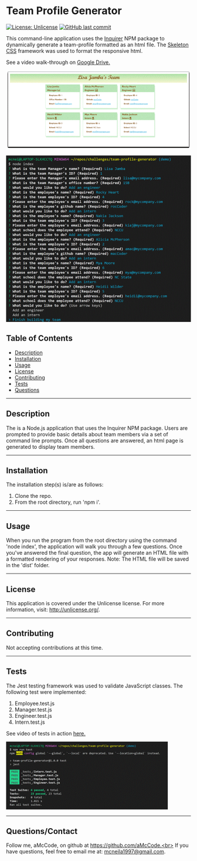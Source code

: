 
# Team Profile Generator

[![License: Unlicense](https://img.shields.io/badge/License-Unlicense-blue.svg)](http://unlicense.org/) [![GitHub last commit](https://img.shields.io/github/last-commit/aMcCode/team-profile-generator?style=flat)]()

This command-line application uses the [Inquirer](https://www.npmjs.com/package/inquirer) NPM package to dynamically generate a team-profile formatted as an html file. The [Skeleton CSS](http://getskeleton.com/) framework was used to format the responsive html.

See a video walk-through on [Google Drive.](https://drive.google.com/file/d/1vRkyAAO6ohqORGAxU0sJfGnSGpeS9284/view )

![Team Profile Screenshot](./images/Output.gif?raw=true "Team Profile Screenshot")

![Inquirer Prompts](./images/Questions.gif?raw=true "Inquirer Prompts")

## Table of Contents
* [Description](#Description)
* [Installation](#Installation)
* [Usage](#Usage)
* [License](#License)
* [Contributing](#Contributing)
* [Tests](#Tests)
* [Questions](#Questions)
***

## Description
The is a Node.js application that uses the Inquirer NPM package. Users are prompted to provide basic details about team members via a set of command line prompts. Once all questions are answered, an html page is generated to display team members.
***

## Installation
The installation step(s) is/are as follows:

1. Clone the repo.
2. From the root directory, run 'npm i'.

***

## Usage
When you run the program from the root directory using the command 'node index', the application will walk you through a few questions. Once you've answered the final question, the app will generate an HTML file with a formatted rendering of your responses. Note: The HTML file will be saved in the 'dist' folder.
***

## License
This application is covered under the Unlicense license. For more information, visit:
  http://unlicense.org/.
***

## Contributing
Not accepting contributions at this time.
***

## Tests
The Jest testing framework was used to validate JavaScript classes. The following test were implemented:
1. Employee.test.js
2. Manager.test.js
3. Engineer.test.js
4. Intern.test.js

See video of tests in action [here.](https://drive.google.com/file/d/1t0Sig9prMVmzJNWfzeSNYFgAyNegKvCI/view)

![Passed Test Screenshot](./images/Tests.gif?raw=true "Passed Test Screenshot")


***

## Questions/Contact

Follow me, aMcCode, on github at https://github.com/aMcCode.<br>
If you have questions, feel free to email me at: mcneila1997@gmail.com.

